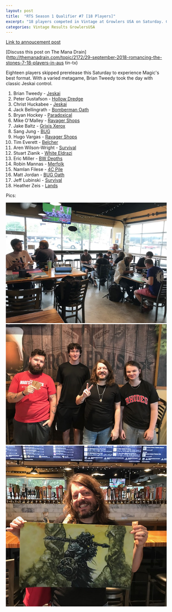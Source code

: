 ```yaml
---
layout: post
title:  "RTS Season 1 Qualifier #7 [18 Players]"
excerpt: "18 players competed in Vintage at Growlers USA on Saturday. Check out the results!"
categories: Vintage Results GrowlersUSA
---
```


[Link to annoucement
post](http://themanadrain.com/topic/2130/9-29-18-romancing-the-stones-proxy-vintage-austin-tx)

[Discuss this post on The Mana
Drain](http://themanadrain.com/topic/2172/29-september-2018-romancing-the-stones-7-18-players-in-aus
tin-tx)

Eighteen players skipped prerelease this Saturday to experience Magic's best format. With a varied
metagame, Brian Tweedy took the day with classic Jeskai control.

1. Brian Tweedy - [Jeskai](/assets/images/2018-09-29/deck-1.jpg)
2. Peter Gustafson - [Hollow Dredge](/assets/images/2018-09-29/deck-2.jpg)
3. Christ Huckabee - [Jeskai](/assets/images/2018-09-29/deck-3.jpg)
4. Jack Bellingrath - [Bomberman Oath](/assets/images/2018-09-29/deck-4.jpg)
5. Bryan Hockey - [Paradoxical](/assets/images/2018-09-29/deck-5.jpg)
6. Mike O'Malley - [Ravager Shops](/assets/images/2018-09-29/deck-6.jpg)
7. Jake Baltz - [Grixis Xerox](/assets/images/2018-09-29/deck-7.jpg)
8. Sang Jung - [BUG](/assets/images/2018-09-29/deck-8.jpg)
9. Hugo Vargas - [Ravager Shops](/assets/images/2018-09-29/deck-9.jpg)
10. Tim Everett - [Belcher](/assets/images/2018-09-29/deck-10.jpg)
11. Aren Wilson-Wright - [Survival](/assets/images/2018-09-29/deck-11.jpg)
12. Stuart Zianik - [White Eldrazi](/assets/images/2018-09-29/deck-12.jpg)
13. Eric Miller - [BW Depths](/assets/images/2018-09-29/deck-13.jpg)
14. Robin Mannas - [Merfolk](/assets/images/2018-09-29/deck-14.jpg)
15. NamIan Filese - [4C Pile](/assets/images/2018-09-29/deck-15.jpg)
16. Matt Jordan - [BUG Oath](/assets/images/2018-09-29/deck-16.jpg)
17. Jeff Lubinski - [Survival](/assets/images/2018-09-29/deck-17.jpg)
18. Heather Zeis - [Lands](/assets/images/2018-09-29/deck-18.jpg)


Pics:

![](/assets/images/2018-09-29/1.jpg)
![](/assets/images/2018-09-29/2.jpg)
![](/assets/images/2018-09-29/3.jpg)
